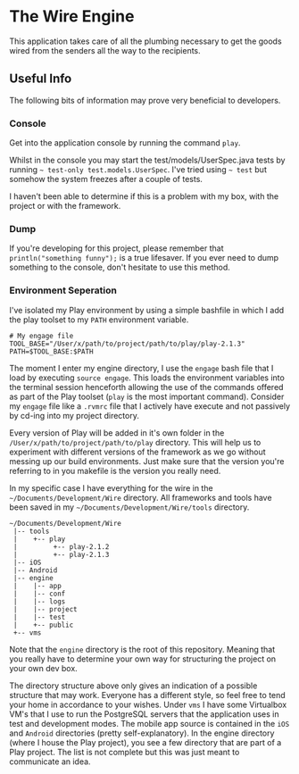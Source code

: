 # The Wire Engine

This application takes care of all the plumbing necessary to get the goods
wired from the senders all the way to the recipients.

## Useful Info
The following bits of information may prove very beneficial to developers.

### Console
Get into the application console by running the command ```play```.

Whilst in the console you may start the test/models/UserSpec.java tests by
running ```~ test-only test.models.UserSpec```. I've tried using ```~ test```
but somehow the system freezes after a couple of tests.

I haven't been able to determine if this is a problem with my box, with the
project or with the framework.

### Dump
If you're developing for this project, please remember that
```println("something funny");``` is a true lifesaver. If you ever need to dump
something to the console, don't hesitate to use this method.

### Environment Seperation
I've isolated my Play environment by using a simple bashfile in which I add the
play toolset to my ```PATH``` environment variable.

```
# My engage file
TOOL_BASE="/User/x/path/to/project/path/to/play/play-2.1.3"
PATH=$TOOL_BASE:$PATH
```

The moment I enter my engine directory, I use the ```engage``` bash file that
I load by executing ```source engage```. This loads the environment variables
into the terminal session henceforth allowing the use of the commands offered
as part of the Play toolset (```play``` is the most important command).
Consider my ```engage``` file like a ```.rvmrc``` file that I actively have
execute and not passively by cd-ing into my project directory.

Every version of Play will be added in it's own folder in the
```/User/x/path/to/project/path/to/play``` directory. This will help us to
experiment with different versions of the framework as we go without messing up
our build environments. Just make sure that the version you're referring to in
you makefile is the version you really need.

In my specific case I have everything for the wire in the
```~/Documents/Development/Wire``` directory. All frameworks and tools have
been saved in my ```~/Documents/Development/Wire/tools``` directory.

```
~/Documents/Development/Wire
 |-- tools
 |    +-- play
 |         +-- play-2.1.2
 |         +-- play-2.1.3
 |-- iOS
 |-- Android
 |-- engine
 |    |-- app
 |    |-- conf
 |    |-- logs
 |    |-- project
 |    |-- test
 |    +-- public
 +-- vms
```

Note that the ```engine``` directory is the root of this repository. Meaning
that you really have to determine your own way for structuring the project on
your own dev box.

The directory structure above only gives an indication of a possible structure
that may work. Everyone has a different style, so feel free to tend your home
in accordance to your wishes. Under ```vms``` I have some Virtualbox VM's that
I use to run the PostgreSQL servers that the application uses in test and
development modes.
The mobile app source is contained in the ```iOS``` and ```Android```
directories (pretty self-explanatory). In the engine directory (where I house
the Play project), you see a few directory that are part of a Play project. The
list is not complete but this was just meant to communicate
an idea.
